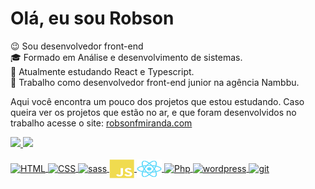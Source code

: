  # Olá, eu sou Robson
 😉  Sou desenvolvedor front-end </br>
 🎓 Formado em Análise e desenvolvimento de sistemas.</br>
 📖 Atualmente estudando React e Typescript.</br>
 🚀 Trabalho como desenvolvedor front-end junior na agência Nambbu.</br>
 
 Aqui você encontra um pouco dos projetos que estou estudando. Caso queira ver os projetos que estão no ar, e que foram desenvolvidos no trabalho acesse o site:  <a href="https://robsonfmiranda.com">robsonfmiranda.com</a>
 

 <div>
  <a href="https://github.com/RobsonFerreira1992">
  <img height="180em" src="https://github-readme-stats.vercel.app/api?username=RobsonFerreira1992&show_icons=true&theme=dark&include_all_commits=true&count_private=true"/>
  <img height="180em" src="https://github-readme-stats.vercel.app/api/top-langs/?username=RobsonFerreira1992&layout=compact&langs_count=7&theme=dark"/>
</div>
 
  <div style="display: inline_block"><br>
    <img align="center" alt="HTML" height="30" width="40" src="https://cdn.jsdelivr.net/gh/devicons/devicon/icons/html5/html5-original.svg">
    <img align="center" alt="CSS" height="30" width="40" src="https://cdn.jsdelivr.net/gh/devicons/devicon/icons/css3/css3-original.svg">
    <img align="center" alt="sass" height="30" width="40" src="https://cdn.jsdelivr.net/gh/devicons/devicon/icons/sass/sass-original.svg">
    <img align="center" alt="Js" height="30" width="40" src="https://raw.githubusercontent.com/devicons/devicon/master/icons/javascript/javascript-plain.svg">
    <img align="center" alt="React" height="30" width="40" src="https://raw.githubusercontent.com/devicons/devicon/master/icons/react/react-original.svg">
    <img align="center" alt="Php" height="30" width="40" src="https://cdn.jsdelivr.net/gh/devicons/devicon/icons/php/php-original.svg">
    <img align="center" alt="wordpress" height="30" width="40" src="https://cdn.jsdelivr.net/gh/devicons/devicon/icons/wordpress/wordpress-original.svg">
    <img align="center" alt="git" height="30" width="40" src="https://cdn.jsdelivr.net/gh/devicons/devicon/icons/git/git-original.svg">
  </div>
